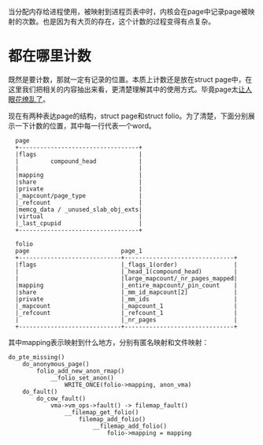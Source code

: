 当分配内存给进程使用，被映射到进程页表中时，内核会在page中记录page被映射的次数。也是因为有大页的存在，这个计数的过程变得有点复杂。

# 都在哪里计数

既然是要计数，那就一定有记录的位置。本质上计数还是放在struct
page中，在这里我们把相关的内容抽出来看，更清楚理解其中的使用方式。毕竟page太[让人眼花缭乱了][1]。

现在有两种表达page的结构，struct page和struct folio。为了清楚，下面分别展示一下计数的位置，其中每一行代表一个word。

```
  page
  +----------------------------------+
  |flags                             |
  |         compound_head            |
  |                                  |
  |mapping                           |
  |share                             |
  |private                           |
  |_mapcount/page_type               |
  |_refcount                         |
  |memcg_data / _unused_slab_obj_exts|
  |virtual                           |
  |_last_cpupid                      |
  +----------------------------------+
```

```
  folio
  page                          page_1
  +-----------------------------+-------------------------------+
  |flags                        |_flags_1(order)                |
  |                             |_head_1(compound_head)         |
  |                             |large_mapcount/_nr_pages_mapped|
  |mapping                      |_entire_mapcount/_pin_count    |
  |share                        |_mm_id_mapcount[2]             |
  |private                      |_mm_ids                        |
  |_mapcount                    |_mapcount_1                    |
  |_refcount                    |_refcount_1                    |
  |                             |_nr_pages                      |
  +-----------------------------+-------------------------------+
```

其中mapping表示映射到什么地方，分别有匿名映射和文件映射：

```
do_pte_missing()
    do_anonymous_page()
        folio_add_new_anon_rmap()
            __folio_set_anon()
                WRITE_ONCE(folio->mapping, anon_vma)
    do_fault()
        do_cow_fault()
            vma->vm_ops->fault() -> filemap_fault()
                __filemap_get_folio()
                    filemap_add_folio()
                        __filemap_add_folio()
                            folio->mapping = mapping
```

[1]: /mm/10-page_struct.md

